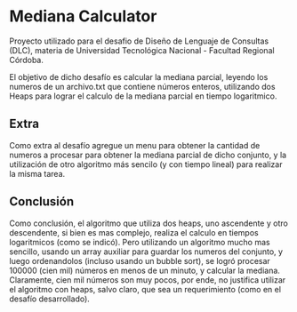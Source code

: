 # Mediana Calculator

Proyecto utilizado para el desafio de Diseño de Lenguaje de Consultas (DLC), 
materia de Universidad Tecnológica Nacional - Facultad Regional Córdoba.

El objetivo de dicho desafío es calcular la mediana parcial, leyendo los numeros
de un archivo.txt que contiene números enteros, utilizando dos Heaps para
lograr el calculo de la mediana parcial en tiempo logaritmico.

## Extra
Como extra al desafío agregue un menu para obtener la cantidad de numeros a procesar
para obtener la mediana parcial de dicho conjunto, y la utilización de otro algoritmo
más sencilo (y con tiempo lineal) para realizar la misma tarea.

## Conclusión
Como conclusión, el algoritmo que utiliza dos heaps, uno ascendente y otro descendente,
si bien es mas complejo, realiza el calculo en tiempos logaritmicos (como se indicó).
Pero utilizando un algoritmo mucho mas sencillo, usando un array auxiliar para
guardar los numeros del conjunto, y luego ordenandolos (incluso usando un bubble sort),
se logró procesar 100000 (cien mil) números en menos de un minuto, y calcular la mediana.
Claramente, cien mil números son muy pocos, por ende, no justifica utilizar el algoritmo
con heaps, salvo claro, que sea un requerimiento (como en el desafío desarrollado).